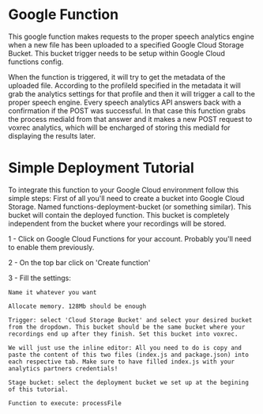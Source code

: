 # Google Function

This google function makes requests to the proper speech analytics engine when a new file has been uploaded to a specified Google Cloud Storage Bucket. This bucket trigger needs to be setup within Google Cloud functions config.

When the function is triggered, it will try to get the metadata of the uploaded file. According to the profileId specified in the metadata it will grab the analytics settings for that profile and then it will trigger a call to the proper speech engine.
Every speech analytics API answers back with a confirmation if the POST was successful. In that case this function grabs the process mediaId from that answer and it makes a new POST request to voxrec analytics, which will be encharged of storing this mediaId for displaying the results later.

# Simple Deployment Tutorial

To integrate this function to your Google Cloud environment follow this simple steps:
First of all you'll need to create a bucket into Google Cloud Storage. Named functions-deployment-bucket (or something similar). This bucket will contain the deployed function. This bucket is completely independent from the bucket where your recordings will be stored.

1 - Click on Google Cloud Functions for your account. Probably you'll need to enable them previously.

2 - On the top bar click on 'Create function'

3 - Fill the settings:

    Name it whatever you want

    Allocate memory. 128Mb should be enough

    Trigger: select 'Cloud Storage Bucket' and select your desired bucket from the dropdown. This bucket should be the same bucket where your recordings end up after they finish. Set this bucket into voxrec.

    We will just use the inline editor: All you need to do is copy and paste the content of this two files (index.js and package.json) into each respective tab. Make sure to have filled index.js with your analytics partners credentials!

    Stage bucket: select the deployment bucket we set up at the begining of this tutorial.

    Function to execute: processFile
